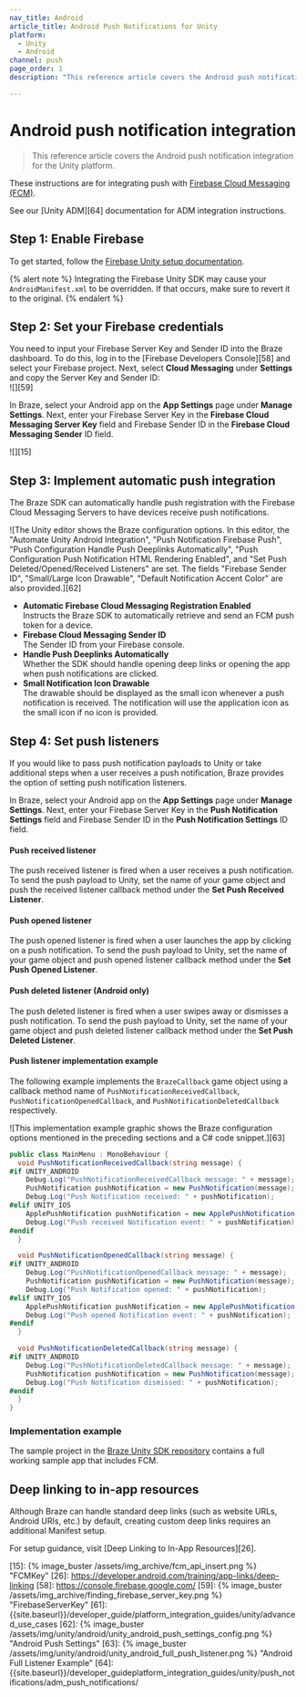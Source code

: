 ```yaml
---
nav_title: Android
article_title: Android Push Notifications for Unity
platform: 
  - Unity
  - Android
channel: push
page_order: 1
description: "This reference article covers the Android push notification integration for the Unity platform."

---
```


# Android push notification integration

> This reference article covers the Android push notification integration for the Unity platform.

These instructions are for integrating push with [Firebase Cloud Messaging (FCM)][9].

See our [Unity ADM][64] documentation for ADM integration instructions.

## Step 1: Enable Firebase

To get started, follow the [Firebase Unity setup documentation][11].

{% alert note %}
Integrating the Firebase Unity SDK may cause your `AndroidManifest.xml` to be overridden. If that occurs, make sure to revert it to the original.
{% endalert %}

## Step 2: Set your Firebase credentials

You need to input your Firebase Server Key and Sender ID into the Braze dashboard. To do this, log in to the [Firebase Developers Console][58] and select your Firebase project. Next, select **Cloud Messaging** under **Settings** and copy the Server Key and Sender ID:<br>![][59]

In Braze, select your Android app on the **App Settings** page under **Manage Settings**. Next, enter your Firebase Server Key in the **Firebase Cloud Messaging Server Key** field and Firebase Sender ID in the **Firebase Cloud Messaging Sender** ID field.

![][15]

## Step 3: Implement automatic push integration

The Braze SDK can automatically handle push registration with the Firebase Cloud Messaging Servers to have devices receive push notifications.

![The Unity editor shows the Braze configuration options. In this editor, the "Automate Unity Android Integration", "Push Notification Firebase Push", "Push Configuration Handle Push Deeplinks Automatically", "Push Configuration Push Notification HTML Rendering Enabled", and "Set Push Deleted/Opened/Received Listeners" are set. The fields "Firebase Sender ID", "Small/Large Icon Drawable", "Default Notification Accent Color" are also provided.][62]

- **Automatic Firebase Cloud Messaging Registration Enabled**<br> Instructs the Braze SDK to automatically retrieve and send an FCM push token for a device. 
- **Firebase Cloud Messaging Sender ID**<br> The Sender ID from your Firebase console.
- **Handle Push Deeplinks Automatically**<br> Whether the SDK should handle opening deep links or opening the app when push notifications are clicked.
- **Small Notification Icon Drawable**<br>The drawable should be displayed as the small icon whenever a push notification is received. The notification will use the application icon as the small icon if no icon is provided.

## Step 4: Set push listeners

If you would like to pass push notification payloads to Unity or take additional steps when a user receives a push notification, Braze provides the option of setting push notification listeners.

In Braze, select your Android app on the **App Settings** page under **Manage Settings**. Next, enter your Firebase Server Key in the **Push Notification Settings** field and Firebase Sender ID in the **Push Notification Settings** ID field.

#### Push received listener

The push received listener is fired when a user receives a push notification. To send the push payload to Unity, set the name of your game object and push the received listener callback method under the **Set Push Received Listener**.

#### Push opened listener

The push opened listener is fired when a user launches the app by clicking on a push notification. To send the push payload to Unity, set the name of your game object and push opened listener callback method under the **Set Push Opened Listener**.

#### Push deleted listener (Android only)

The push deleted listener is fired when a user swipes away or dismisses a push notification. To send the push payload to Unity, set the name of your game object and push deleted listener callback method under the **Set Push Deleted Listener**.

#### Push listener implementation example

The following example implements the `BrazeCallback` game object using a callback method name of `PushNotificationReceivedCallback`, `PushNotificationOpenedCallback`, and `PushNotificationDeletedCallback` respectively.

![This implementation example graphic shows the Braze configuration options mentioned in the preceding sections and a C# code snippet.][63]

```csharp
public class MainMenu : MonoBehaviour {
  void PushNotificationReceivedCallback(string message) {
#if UNITY_ANDROID
    Debug.Log("PushNotificationReceivedCallback message: " + message);
    PushNotification pushNotification = new PushNotification(message);
    Debug.Log("Push Notification received: " + pushNotification);   
#elif UNITY_IOS
    ApplePushNotification pushNotification = new ApplePushNotification(message);
    Debug.Log("Push received Notification event: " + pushNotification);   
#endif  
  }

  void PushNotificationOpenedCallback(string message) {
#if UNITY_ANDROID
    Debug.Log("PushNotificationOpenedCallback message: " + message);
    PushNotification pushNotification = new PushNotification(message);
    Debug.Log("Push Notification opened: " + pushNotification);  
#elif UNITY_IOS
    ApplePushNotification pushNotification = new ApplePushNotification(message);
    Debug.Log("Push opened Notification event: " + pushNotification);   
#endif  
  }

  void PushNotificationDeletedCallback(string message) {
#if UNITY_ANDROID
    Debug.Log("PushNotificationDeletedCallback message: " + message);
    PushNotification pushNotification = new PushNotification(message);
    Debug.Log("Push Notification dismissed: " + pushNotification);  
#endif
  }
}
```

### Implementation example

The sample project in the [Braze Unity SDK repository][13] contains a full working sample app that includes FCM.

## Deep linking to in-app resources

Although Braze can handle standard deep links (such as website URLs, Android URIs, etc.) by default, creating custom deep links requires an additional Manifest setup.

For setup guidance, visit [Deep Linking to In-App Resources][26].

[8]: {{site.baseurl}}/developer_guide/platform_integration_guides/android/push_notifications/troubleshooting/
[9]: https://firebase.google.com/docs/cloud-messaging/
[11]: https://firebase.google.com/docs/unity/setup
[12]: https://firebase.google.com/docs/android/setup
[13]: https://github.com/Appboy/appboy-unity-sdk/tree/master/unity-samples
[15]: {% image_buster /assets/img_archive/fcm_api_insert.png %} "FCMKey"
[26]: https://developer.android.com/training/app-links/deep-linking
[58]: https://console.firebase.google.com/
[59]: {% image_buster /assets/img_archive/finding_firebase_server_key.png %} "FirebaseServerKey"
[61]: {{site.baseurl}}/developer_guide/platform_integration_guides/unity/advanced_use_cases
[62]: {% image_buster /assets/img/unity/android/unity_android_push_settings_config.png %} "Android Push Settings"
[63]: {% image_buster /assets/img/unity/android/unity_android_full_push_listener.png %} "Android Full Listener Example"
[64]: {{site.baseurl}}/developer_guideplatform_integration_guides/unity/push_notifications/adm_push_notifications/